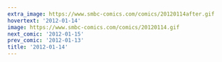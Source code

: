 ```yaml
---
extra_image: https://www.smbc-comics.com/comics/20120114after.gif
hovertext: '2012-01-14'
image: https://www.smbc-comics.com/comics/20120114.gif
next_comic: '2012-01-15'
prev_comic: '2012-01-13'
title: '2012-01-14'
---
```


